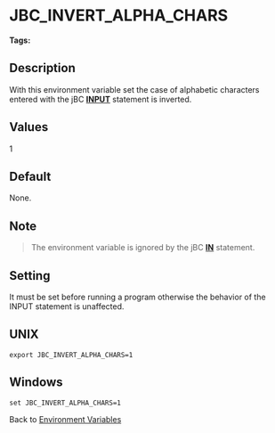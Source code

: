 # JBC_INVERT_ALPHA_CHARS

<PageHeader />

**Tags:**
<badge text='environment variables' vertical='middle' />

## Description

With this environment variable set the case of alphabetic characters entered with the jBC **[INPUT](./../../jbase-basic-%28jbc%29/input)** statement is inverted.

## Values

1

## Default

None.

## Note

> The environment variable is ignored by the jBC [**IN**](./../../jbase-basic-%28jbc%29/in) statement.

## Setting

It must be set before running a program otherwise the behavior of the INPUT statement is unaffected.

## UNIX

```
export JBC_INVERT_ALPHA_CHARS=1
```

## Windows

```
set JBC_INVERT_ALPHA_CHARS=1
```

Back to [Environment Variables](./../README.md)
